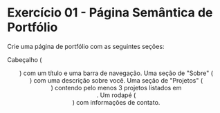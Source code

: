 # Exercício 01 - Página Semântica de Portfólio
Crie uma página de portfólio com as seguintes seções:

Cabeçalho (<header>) com um título e uma barra de navegação.
Uma seção de "Sobre" (<section>) com uma descrição sobre você.
Uma seção de "Projetos" (<section>) contendo pelo menos 3 projetos listados em <article>.
Um rodapé (<footer>) com informações de contato.